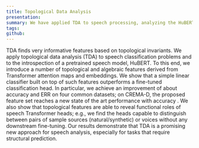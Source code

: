 ```yaml
---
title: Topological Data Analysis
presentation: 
summary: We have applied TDA to speech processing, analyzing the HuBERT Transformer and finding excellent features from its attention maps
tags:
github: 
---
```

TDA finds very informative features based on topological invariants. We apply topological data analysis (TDA) to speech classification problems and to the introspection of a pretrained speech model, HuBERT. To this end, we introduce a number of topological and algebraic features derived from Transformer attention maps and embeddings. We show that a simple linear classifier built on top of such features outperforms a fine-tuned classification head. In particular, we achieve an improvement of about  accuracy and  ERR on four common datasets; on CREMA-D, the proposed feature set reaches a new state of the art performance with accuracy . We also show that topological features are able to reveal functional roles of speech Transformer heads; e.g., we find the heads capable to distinguish between pairs of sample sources (natural/synthetic) or voices without any downstream fine-tuning. Our results demonstrate that TDA is a promising new approach for speech analysis, especially for tasks that require structural prediction.

